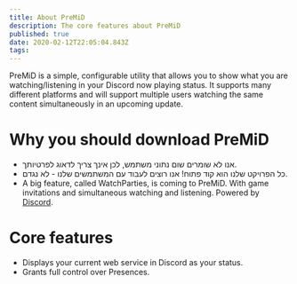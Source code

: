 ```yaml
---
title: About PreMiD
description: The core features about PreMiD
published: true
date: 2020-02-12T22:05:04.843Z
tags:
---
```


PreMiD is a simple, configurable utility that allows you to show what you are watching/listening in your Discord now playing status. It supports many different platforms and will support multiple users watching the same content simultaneously in an upcoming update.

# Why you should download PreMiD
- אנו לא שומרים שום נתוני משתמש, לכן אינך צריך לדאוג לפרטיותך.
- כל הפרויקט שלנו הוא קוד פתוח! אנו רוצים לעבוד עם המשתמשים שלנו - לא נגדם.
- A big feature, called WatchParties, is coming to PreMiD. With game invitations and simultaneous watching and listening. Powered by [Discord](https://discordapp.com/).

# Core features
- Displays your current web service in Discord as your status.
- Grants full control over Presences.